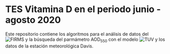 # TES Vitamina D en el periodo junio - agosto 2020

Este repositorio contiene los algoritmos para el análisis de datos del ![FIRMS](https://firms.modaps.eosdis.nasa.gov/) y la búsqueda del parmámetro AOD$_{550}$ con el modelo ![TUV](https://www2.acom.ucar.edu/modeling/tropospheric-ultraviolet-and-visible-tuv-radiation-model) y los datos de la estación meteorológica Davis.
